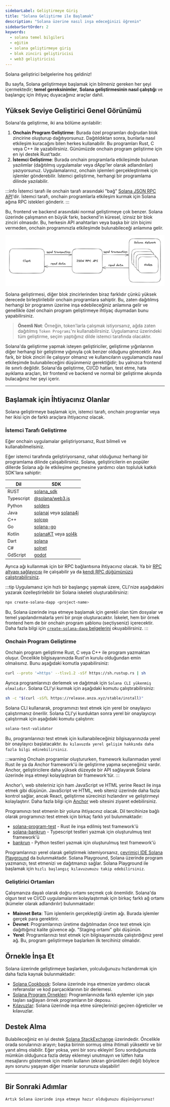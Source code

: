 ```yaml
---
sidebarLabel: Geliştirmeye Giriş
title: "Solana Geliştirme ile Başlamak"
description: "Solana üzerine nasıl inşa edeceğinizi öğrenin"
sidebarSortOrder: 2
keywords:
  - solana temel bilgileri
  - eğitim
  - solana geliştirmeye giriş
  - blok zinciri geliştiricisi
  - web3 geliştiricisi
---
```


Solana geliştirici belgelerine hoş geldiniz!

Bu sayfa, Solana geliştirmeye başlamak için bilmeniz gereken her şeyi içermektedir; **temel gereksinimler**, **Solana geliştirmesinin nasıl çalıştığı** ve başlangıç için ihtiyaç duyacağınız araçlar dahil.

## Yüksek Seviye Geliştirici Genel Görünümü

Solana'da geliştirme, iki ana bölüme ayrılabilir:

1. **Onchain Program Geliştirme**: Burada özel programları doğrudan blok zincirine oluşturup dağıtıyorsunuz. Dağıtıldıktan sonra, bunlarla nasıl etkileşim kuracağını bilen herkes kullanabilir. Bu programları Rust, C veya C++ ile yazabilirsiniz. Günümüzde onchain program geliştirme için en iyi destek Rust'tadır.
2. **İstemci Geliştirme**: Burada onchain programlarla etkileşimde bulunan yazılımlar (dağıtılmış uygulamalar veya dApp'ler olarak adlandırılan) yazıyorsunuz. Uygulamalarınız, onchain işlemleri gerçekleştirmek için işlemler gönderebilir. İstemci geliştirme, herhangi bir programlama dilinde yazılabilir.

:::info
İstemci tarafı ile onchain tarafı arasındaki "bağ" [Solana JSON RPC API](https://solana.com/docs/rpc)'dir. İstemci tarafı, onchain programlarla etkileşim kurmak için Solana ağına RPC istekleri gönderir.
:::

Bu, frontend ve backend arasındaki normal geliştirmeye çok benzer. Solana üzerinde çalışmanın en büyük farkı, backend'in küresel, izinsiz bir blok zinciri olmasıdır. Bu, herkesin API anahtarları veya başka bir izin biçimi vermeden, onchain programınızla etkileşimde bulunabileceği anlamına gelir.

![Müşterilerin Solana blok zinciri ile nasıl çalıştığı](../../images/solana/public/assets/docs/intro/developer_flow.png)

Solana geliştirmesi, diğer blok zincirlerinden biraz farklıdır çünkü yüksek derecede birleştirilebilir onchain programlara sahiptir. Bu, zaten dağıtılmış herhangi bir programın üzerine inşa edebileceğiniz anlamına gelir ve genellikle özel onchain program geliştirmeye ihtiyaç duymadan bunu yapabilirsiniz. 

> **Önemli Not**: Örneğin, token'larla çalışmak istiyorsanız, ağda zaten dağıtılmış `Token Programı`'nı kullanabilirsiniz. Uygulamanız üzerindeki tüm geliştirme, seçim yaptığınız dilde istemci tarafında olacaktır.

Solana'da geliştirme yapmak isteyen geliştiriciler, geliştirme yığınlarının diğer herhangi bir geliştirme yığınıyla çok benzer olduğunu görecektir. Ana fark, bir blok zinciri ile çalışıyor olmanız ve kullanıcıların uygulamanızla nasıl etkileşimde bulunabileceğini düşünmeniz gerektiğidir; bu yalnızca frontend ile sınırlı değildir. Solana'da geliştirme, CI/CD hatları, test etme, hata ayıklama araçları, bir frontend ve backend ve normal bir geliştirme akışında bulacağınız her şeyi içerir.

---

## Başlamak için İhtiyacınız Olanlar

Solana geliştirmeye başlamak için, istemci tarafı, onchain programlar veya her ikisi için de farklı araçlara ihtiyacınız olacak.

### İstemci Tarafı Geliştirme

Eğer onchain uygulamalar geliştiriyorsanız, Rust bilmeli ve kullanabilmelisiniz.

Eğer istemci tarafında geliştiriyorsanız, rahat olduğunuz herhangi bir programlama dilinde çalışabilirsiniz. Solana, geliştiricilerin en popüler dillerde Solana ağı ile etkileşime geçmesine yardımcı olan topluluk katkılı SDK'lara sahiptir:

| Dil        | SDK                                                                                                      |
| ---------- | -------------------------------------------------------------------------------------------------------- |
| RUST       | [solana_sdk](https://docs.rs/solana-sdk/latest/solana_sdk/)                                              |
| Typescript | [@solana/web3.js](https://github.com/solana-labs/solana-web3.js)                                         |
| Python     | [solders](https://github.com/kevinheavey/solders)                                                        |
| Java       | [solanaj](https://github.com/skynetcap/solanaj) veya [solana4j](https://github.com/LMAX-Exchange/solana4j) |
| C++        | [solcpp](https://github.com/mschneider/solcpp)                                                           |
| Go         | [solana-go](https://github.com/gagliardetto/solana-go)                                                   |
| Kotlin     | [solanaKT](https://github.com/metaplex-foundation/SolanaKT) veya [sol4k](https://github.com/sol4k/sol4k)   |
| Dart       | [solana](https://github.com/espresso-cash/espresso-cash-public/tree/master/packages/solana)              |
| C#         | [solnet](https://github.com/bmresearch/Solnet)                                                           |
| GdScript   | [godot](https://github.com/Virus-Axel/godot-solana-sdk/)                                                 |

Ayrıca ağı kullanmak için bir RPC bağlantısına ihtiyacınız olacak. Ya bir [RPC altyapı sağlayıcısı](https://solana.com/rpc) ile çalışabilir ya da [kendi RPC düğümünüzü çalıştırabilirsiniz](https://docs.solanalabs.com/operations/setup-an-rpc-node).

:::tip
Uygulamanız için hızlı bir başlangıç yapmak üzere, CLI'nize aşağıdakini yazarak özelleştirilebilir bir Solana iskeleti oluşturabilirsiniz:

```bash
npx create-solana-dapp <project-name>
```

Bu, Solana üzerinde inşa etmeye başlamak için gerekli olan tüm dosyalar ve temel yapılandırmalarla yeni bir proje oluşturacaktır. İskelet, hem bir örnek frontend hem de bir onchain program şablonu (seçtiyseniz) içerecektir. Daha fazla bilgi için [`create-solana-dapp` belgelerini](https://github.com/solana-developers/create-solana-dapp?tab=readme-ov-file#create-solana-dapp) okuyabilirsiniz.
:::

### Onchain Program Geliştirme

Onchain program geliştirme Rust, C veya C++ ile program yazmaktan oluşur. Öncelikle bilgisayarınızda Rust'ın kurulu olduğundan emin olmalısınız. Bunu aşağıdaki komutla yapabilirsiniz:

```bash
curl --proto '=https' --tlsv1.2 -sSf https://sh.rustup.rs | sh
```

Ayrıca programlarınızı derlemek ve dağıtmak için `Solana CLI yükenmiş olmalıdır`. Solana CLI'yi kurmak için aşağıdaki komutu çalıştırabilirsiniz:

```bash
sh -c "$(curl -sSfL https://release.anza.xyz/stable/install)"
```

Solana CLI kullanarak, programınızı test etmek için yerel bir onaylayıcı çalıştırmanız önerilir. Solana CLI'yi kurduktan sonra yerel bir onaylayıcıyı çalıştırmak için aşağıdaki komutu çalıştırın:

```bash
solana-test-validator
```

Bu, programlarınızı test etmek için kullanabileceğiniz bilgisayarınızda yerel bir onaylayıcı başlatacaktır. `Bu kılavuzda yerel gelişim hakkında daha fazla bilgi edinebilirsiniz`.

:::warning
Onchain programlar oluştururken, framework kullanmadan yerel Rust ile ya da Anchor framework'ü ile geliştirme yapma seçeneğiniz vardır. Anchor, geliştiricilere daha yüksek düzeyde bir API sağlayarak Solana üzerinde inşa etmeyi kolaylaştıran bir framework'tür. 
:::

Anchor'ı, web siteleriniz için ham JavaScript ve HTML yerine React ile inşa etmek gibi düşünün. JavaScript ve HTML, web siteniz üzerinde daha fazla kontrol sağlar, ancak React, geliştirme sürecinizi hızlandırır ve geliştirmeyi kolaylaştırır. Daha fazla bilgi için [Anchor](https://www.anchor-lang.com/) web sitesini ziyaret edebilirsiniz.

Programınızı test etmenin bir yoluna ihtiyacınız olacak. Dil tercihinize bağlı olarak programınızı test etmek için birkaç farklı yol bulunmaktadır:

- [solana-program-test](https://docs.rs/solana-program-test/latest/solana_program_test/) - Rust ile inşa edilmiş test framework'ü
- [solana-bankrun](https://kevinheavey.github.io/solana-bankrun/) - Typescript testleri yazmak için oluşturulmuş test framework'ü
- [bankrun](https://kevinheavey.github.io/solders/tutorials/bankrun.html) - Python testleri yazmak için oluşturulmuş test framework'ü

Programlarınızı yerel olarak geliştirmek istemiyorsanız, [çevrimiçi IDE Solana Playground](https://beta.solpg.io) da bulunmaktadır. Solana Playground, Solana üzerinde program yazmanızı, test etmenizi ve dağıtmanızı sağlar. Solana Playground ile başlamak için `hızlı başlangıç kılavuzumuzu takip edebilirsiniz`.

### Geliştirici Ortamları

Çalışmanıza dayalı olarak doğru ortamı seçmek çok önemlidir. Solana'da olgun test ve CI/CD uygulamalarını kolaylaştırmak için birkaç farklı ağ ortamı (kümeler olarak adlandırılır) bulunmaktadır:

- **Mainnet Beta**: Tüm işlemlerin gerçekleştiği üretim ağı. Burada işlemler gerçek para gerektirir.
- **Devnet**: Programlarınızı üretime dağıtılmadan önce test etmek için dağıttığınız kalite güvence ağı. "Staging ortamı" gibi düşünün.
- **Yerel**: Programlarınızı test etmek için bilgisayarınızda çalıştırdığınız yerel ağ. Bu, program geliştirmeye başlarken ilk tercihiniz olmalıdır.

## Örnekle İnşa Et

Solana üzerinde geliştirmeye başlarken, yolculuğunuzu hızlandırmak için daha fazla kaynak bulunmaktadır:

- [Solana Cookbook](https://solana.com/developers/cookbook): Solana üzerinde inşa etmenize yardımcı olacak referanslar ve kod parçacıklarının bir derlemesi.
- [Solana Program Örnekleri](https://github.com/solana-developers/program-examples): Programlarınızda farklı eylemler için yapı taşları sağlayan örnek programların bir deposu.
- [Kılavuzlar](https://solana.com/developers/guides): Solana üzerinde inşa etme süreçlerinizi geçiren öğreticiler ve kılavuzlar.

## Destek Alma

Bulabileceğiniz en iyi destek
[Solana StackExchange](https://solana.stackexchange.com/) üzerindedir. Öncelikle orada sorularınızı arayın; başka birinin sormuş olma ihtimali yüksektir ve bir yanıt almış olabilir. Eğer yoksa, yeni bir soru ekleyin! Soru sorduğunuzda mümkün olduğunca fazla detay eklemeyi unutmayın ve lütfen hata mesajlarını göstermek için metin kullanın (ekran görüntüleri değil) böylece aynı sorunu yaşayan diğer insanlar sorunuza ulaşabilir!

---

## Bir Sonraki Adımlar

`Artık Solana üzerinde inşa etmeye hazır olduğunuzu düşünüyorsunuz!`